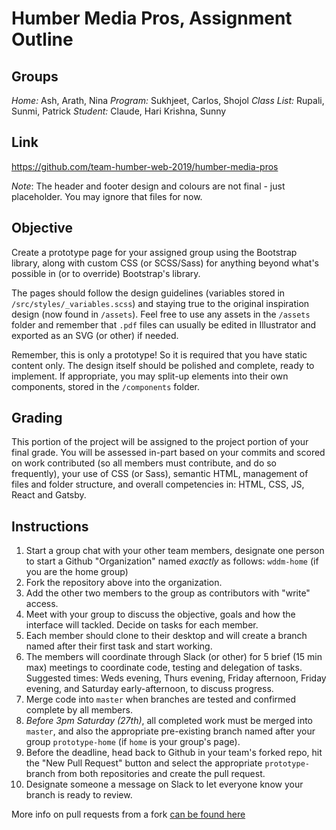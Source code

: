 # Humber Media Pros, Assignment Outline

## Groups
*Home:* Ash, Arath, Nina
*Program:* Sukhjeet, Carlos, Shojol
*Class List:* Rupali, Sunmi, Patrick
*Student:* Claude, Hari Krishna, Sunny

## Link
https://github.com/team-humber-web-2019/humber-media-pros

*Note*: The header and footer design and colours are not final - just placeholder. You may ignore that files for now.

## Objective
Create a prototype page for your assigned group using the Bootstrap library, along with custom CSS (or SCSS/Sass) for anything beyond what's possible in (or to override) Bootstrap's library. 

The pages should follow the design guidelines (variables stored in `/src/styles/_variables.scss`) and staying true to the original inspiration design (now found in `/assets`). Feel free to use any assets in the `/assets` folder and remember that `.pdf` files can usually be edited in Illustrator and exported as an SVG (or other) if needed.

Remember, this is only a prototype! So it is required that you have static content only. The design itself should be polished and complete, ready to implement. If appropriate, you may split-up elements into their own components, stored in the `/components` folder.

## Grading
This portion of the project will be assigned to the project portion of your final grade. You will be assessed in-part based on your commits and scored on work contributed (so all members must contribute, and do so frequently), your use of CSS (or Sass), semantic HTML, management of files and folder structure, and overall competencies in: HTML, CSS, JS, React and Gatsby.

## Instructions
1. Start a group chat with your other team members, designate one person to start a Github "Organization" named _exactly_ as follows: `wddm-home` (if you are the home group)
2. Fork the repository above into the organization.
3. Add the other two members to the group as contributors with "write" access.
4. Meet with your group to discuss the objective, goals and how the interface will tackled. Decide on tasks for each member.
5. Each member should clone to their desktop and will create a branch named after their first task and start working. 
6. The members will coordinate through Slack (or other) for 5 brief (15 min max) meetings to coordinate code, testing and delegation of tasks. Suggested times: Weds evening, Thurs evening, Friday afternoon, Friday evening, and Saturday early-afternoon, to discuss progress.
7. Merge code into `master` when branches are tested and confirmed complete by all members.
8. *Before 3pm Saturday (27th)*, all completed work must be merged into `master`, and also the appropriate pre-existing branch named after your group `prototype-home` (if `home` is your group's page).
9. Before the deadline, head back to Github in your team's forked repo, hit the "New Pull Request" button and select the appropriate `prototype-` branch from both repositories and create the pull request.
10. Designate someone a message on Slack to let everyone know your branch is ready to review.

More info on pull requests from a fork [can be found here](https://help.github.com/en/articles/creating-a-pull-request-from-a-fork)
